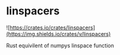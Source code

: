 # linspacers
![https://crates.io/crates/linspacers](https://img.shields.io/crates/v/linspacers)

Rust equivilent of numpys linspace function
